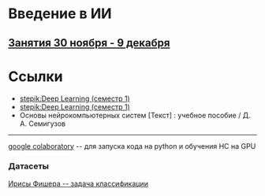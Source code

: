 # Введение в ИИ

## [Занятия 30 ноября - 9 декабря](https://github.com/ivtipm/ML/blob/main/dist2020/lessons.md)


# Ссылки
- [stepik:Deep Learning (семестр 1)](https://stepik.org/course/65389/syllabus)
- [stepik:Deep Learning (семестр 1)](https://stepik.org/course/65855/syllabus)
- Основы нейрокомпьютерных систем [Текст] : учебное пособие / Д. А. Семигузов

***
[google colaboratory](https://colab.research.google.com) -- для запуска кода на python и обучения НС на GPU

### Датасеты
[Ирисы Фишера -- задача классификации](https://archive.ics.uci.edu/ml/datasets/iris)
